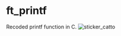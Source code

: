 # ft_printf

Recoded printf function in C.
![sticker_catto](https://user-images.githubusercontent.com/89840461/174455972-703e7fc3-e5be-4d24-bf1d-4bcd2bd24701.png)
